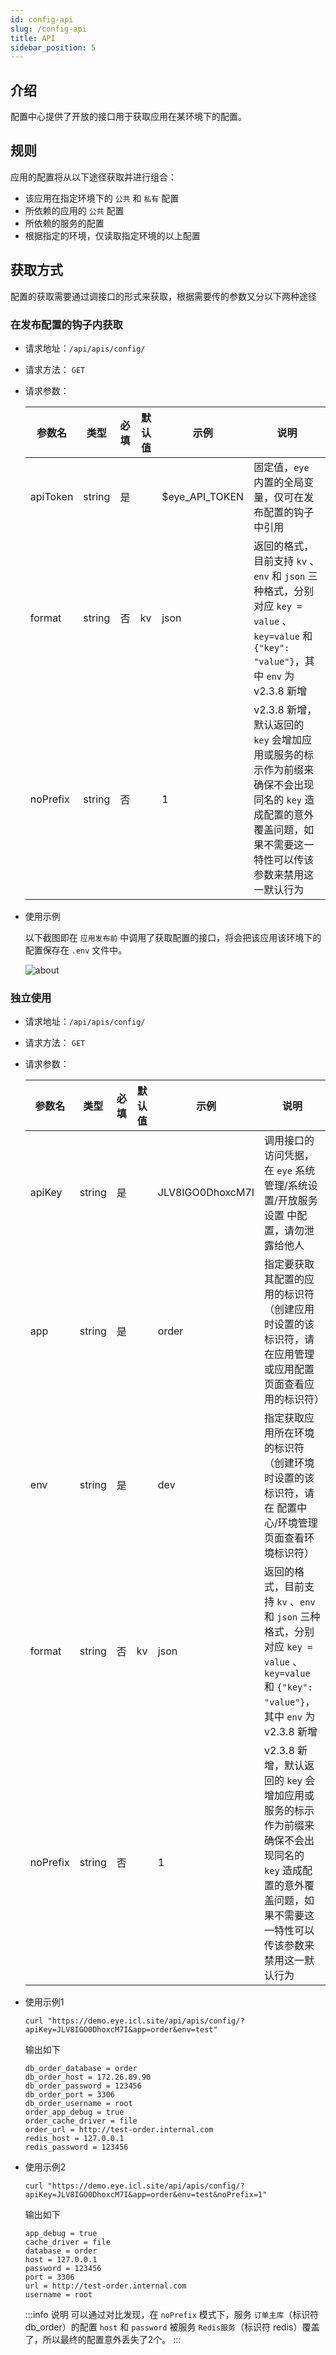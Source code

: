 ```yaml
---
id: config-api
slug: /config-api
title: API
sidebar_position: 5
---
```


## 介绍

配置中心提供了开放的接口用于获取应用在某环境下的配置。

## 规则
应用的配置将从以下途径获取并进行组合：
- 该应用在指定环境下的 `公共` 和 `私有` 配置
- 所依赖的应用的 `公共` 配置
- 所依赖的服务的配置
- 根据指定的环境，仅读取指定环境的以上配置


## 获取方式
配置的获取需要通过调接口的形式来获取，根据需要传的参数又分以下两种途径

### 在发布配置的钩子内获取

- 请求地址：`/api/apis/config/`
- 请求方法： `GET`
- 请求参数：

    | 参数名 | 类型 | 必填 | 默认值 | 示例 | 说明 |
    | --- | :---: | :---: | --- | --- | --- |
    | apiToken | string | 是 | | $eye_API_TOKEN | 固定值，`eye` 内置的全局变量，仅可在发布配置的钩子中引用 |
    | format   | string | 否 | kv | json  | 返回的格式，目前支持 `kv` 、`env` 和 `json` 三种格式，分别对应 `key = value` 、 `key=value` 和 `{"key": "value"}`，其中 `env` 为 v2.3.8 新增 |
    | noPrefix | string | 否 | | 1 | v2.3.8 新增，默认返回的 `key` 会增加应用或服务的标示作为前缀来确保不会出现同名的 `key` 造成配置的意外覆盖问题，如果不需要这一特性可以传该参数来禁用这一默认行为 |

- 使用示例
    
    以下截图即在 `应用发布前` 中调用了获取配置的接口，将会把该应用该环境下的配置保存在 `.env` 文件中。
    
    ![about](https://cdn.icl.site/v2/api-config.jpg)

### 独立使用

- 请求地址：`/api/apis/config/`
- 请求方法： `GET`
- 请求参数：

    | 参数名 | 类型 | 必填 | 默认值 | 示例 | 说明 |
    | --- | :---: | :---: | --- | --- | --- |
    | apiKey | string | 是 | | JLV8IGO0DhoxcM7I | 调用接口的访问凭据，在 `eye` 系统管理/系统设置/开放服务设置 中配置，请勿泄露给他人 |
    | app | string | 是 | | order | 指定要获取其配置的应用的标识符（创建应用时设置的该标识符，请在应用管理或应用配置页面查看应用的标识符） |
    | env | string | 是 | | dev | 指定获取应用所在环境的标识符（创建环境时设置的该标识符，请在 配置中心/环境管理页面查看环境标识符）
    | format   | string | 否 | kv | json  | 返回的格式，目前支持 `kv` 、`env` 和 `json` 三种格式，分别对应 `key = value` 、 `key=value` 和 `{"key": "value"}`，其中 `env` 为 v2.3.8 新增 |
    | noPrefix | string | 否 | | 1 | v2.3.8 新增，默认返回的 `key` 会增加应用或服务的标示作为前缀来确保不会出现同名的 `key` 造成配置的意外覆盖问题，如果不需要这一特性可以传该参数来禁用这一默认行为 |

- 使用示例1
    
    ```shell script
    curl "https://demo.eye.icl.site/api/apis/config/?apiKey=JLV8IGO0DhoxcM7I&app=order&env=test"
    ```
    输出如下
    ```shell script
    db_order_database = order
    db_order_host = 172.26.89.90
    db_order_password = 123456
    db_order_port = 3306
    db_order_username = root
    order_app_debug = true
    order_cache_driver = file
    order_url = http://test-order.internal.com
    redis_host = 127.0.0.1
    redis_password = 123456
    ```
- 使用示例2
    
    ```shell script
    curl "https://demo.eye.icl.site/api/apis/config/?apiKey=JLV8IGO0DhoxcM7I&app=order&env=test&noPrefix=1"
    ```
    输出如下
    ```shell script
    app_debug = true
    cache_driver = file
    database = order
    host = 127.0.0.1
    password = 123456
    port = 3306
    url = http://test-order.internal.com
    username = root
    ```
  
  :::info 说明
  可以通过对比发现，在 `noPrefix` 模式下，服务 `订单主库`（标识符 db_order）的配置 `host` 和 `password` 被服务 `Redis服务`（标识符 redis）覆盖了，所以最终的配置意外丢失了2个。
  :::